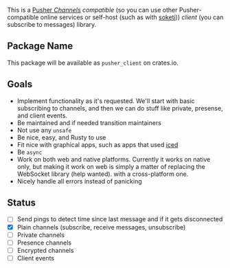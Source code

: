 This is a [Pusher *Channels*](https://pusher.com/channels/) *compatible* (so you can use other Pusher-compatible online services or self-host (such as with [soketi](https://github.com/soketi/soketi))) *client* (you can subscribe to messages) library.

## Package Name
This package will be available as `pusher_client` on crates.io.

## Goals
- Implement functionality as it's requested. We'll start with basic subscribing to channels, and then we can do stuff like private, presense, and client events.
- Be maintained and if needed transition maintainers
- Not use any `unsafe`
- Be nice, easy, and Rusty to use
- Fit nice with graphical apps, such as apps that used [iced](https://iced.rs/)
- Be `async`
- Work on both web and native platforms. Currently it works on native only, but making it work on web is simply a matter of replacing the WebSocket library (help wanted). with a cross-platform one.
- Nicely handle all errors instead of panicking

## Status
- [ ] Send pings to detect time since last message and if it gets disconnected
- [x] Plain channels (subscribe, receive messages, unsubscribe)
- [ ] Private channels
- [ ] Presence channels
- [ ] Encrypted channels
- [ ] Client events
